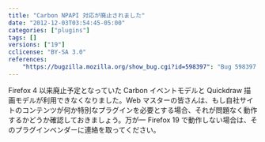```yaml
---
title: "Carbon NPAPI 対応が廃止されました"
date: "2012-12-03T03:54:45-05:00"
categories: ["plugins"]
tags: []
versions: ["19"]
cclicense: "BY-SA 3.0"
references:
    "https://bugzilla.mozilla.org/show_bug.cgi?id=598397": "Bug 598397 - remove support for Carbon NPAPI"
---
```

Firefox 4 以来廃止予定となっていた Carbon イベントモデルと Quickdraw 描画モデルが利用できなくなりました。Web マスターの皆さんは、もし自社サイトのコンテンツが何か特別なプラグインを必要とする場合、それが問題なく動作するかどうか確認しておきましょう。万が一 Firefox 19 で動作しない場合は、そのプラグインベンダーに連絡を取ってください。
